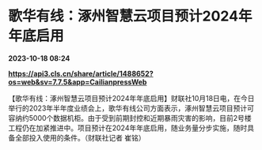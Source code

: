 # 歌华有线：涿州智慧云项目预计2024年年底启用

**2023-10-18 08:24**

**https://api3.cls.cn/share/article/1488652?os=web&sv=7.7.5&app=CailianpressWeb**

【歌华有线：涿州智慧云项目预计2024年年底启用】财联社10月18日电，在今日举行的2023年半年度业绩会上，歌华有线公司方面表示，涿州智慧云项目预计可容纳约5000个数据机柜。由于受到前期封控和近期暴雨灾害的影响，目前2号楼工程仍在加紧推进中。项目预计在2024年年底启用，随业务量分步实施，随时具备全部投入使用的条件。（财联社记者 崔铭）